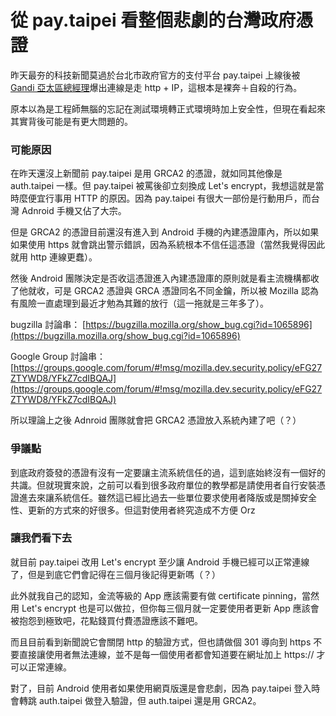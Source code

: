 從 pay.taipei 看整個悲劇的台灣政府憑證
====

昨天最夯的科技新聞莫過於台北市政府官方的支付平台 pay.taipei 上線後被 [Gandi 亞太區總經理](https://www.facebook.com/schreibmal/media_set?set=a.10212928669916690.1073741842.1388906446&type=3&pnref=story)爆出連線是走 http + IP，這根本是裸奔＋自殺的行為。


原本以為是工程師無腦的忘記在測試環境轉正式環境時加上安全性，但現在看起來其實背後可能是有更大問題的。

### 可能原因

在昨天還沒上新聞前 pay.taipei 是用 GRCA2 的憑證，就如同其他像是 auth.taipei 一樣。但 pay.taipei 被罵後卻立刻換成 Let's encrypt，我想這就是當時麼便宜行事用 HTTP 的原因。因為 pay.taipei 有很大一部份是行動用戶，而台灣 Adnroid 手機又佔了大宗。

但是 GRCA2 的憑證目前還沒有進入到 Android 手機的內建憑證庫內，所以如果如果使用 https 就會跳出警示錯誤，因為系統根本不信任這憑證（當然我覺得因此就用 http 連線更蠢）。

然後 Android 團隊決定是否收這憑證進入內建憑證庫的原則就是看主流機構都收了他就收，可是 GRCA2 憑證與 GRCA 憑證同名不同金鑰，所以被 Mozilla 認為有風險一直處理到最近才勉為其難的放行（這一拖就是三年多了）。

bugzilla 討論串： [https://bugzilla.mozilla.org/show_bug.cgi?id=1065896](https://bugzilla.mozilla.org/show_bug.cgi?id=1065896)

Google Group 討論串： [https://groups.google.com/forum/#!msg/mozilla.dev.security.policy/eFG27ZTYWD8/YFkZ7cdIBQAJ](https://groups.google.com/forum/#!msg/mozilla.dev.security.policy/eFG27ZTYWD8/YFkZ7cdIBQAJ)

所以理論上之後 Adnroid 團隊就會把 GRCA2 憑證放入系統內建了吧（？）


### 爭議點

到底政府簽發的憑證有沒有一定要讓主流系統信任的過，這到底始終沒有一個好的共識。但就現實來說，之前可以看到很多政府單位的教學都是請使用者自行安裝憑證進去來讓系統信任。雖然這已經比過去一些單位要求使用者降版或是關掉安全性、更新的方式來的好很多。但這對使用者終究造成不方便 Orz


### 讓我們看下去

就目前 pay.taipei 改用 Let's encrypt 至少讓 Android 手機已經可以正常連線了，但是到底它們會記得在三個月後記得更新嗎（？）

此外就我自己的認知，金流等級的 App 應該需要有做 certificate pinning，當然用 Let's encrypt 也是可以做拉，但你每三個月就一定要使用者更新 App 應該會被抱怨到極致吧，花點錢買付費憑證應該不難吧。

而且目前看到新聞說它會關閉 http 的驗證方式，但也請做個 301 導向到 https 不要直接讓使用者無法連線，並不是每一個使用者都會知道要在網址加上 https:// 才可以正常連線。


對了，目前 Android 使用者如果使用網頁版還是會悲劇，因為 pay.taipei 登入時會轉跳 auth.taipei 做登入驗證，但 auth.taipei 還是用 GRCA2。

